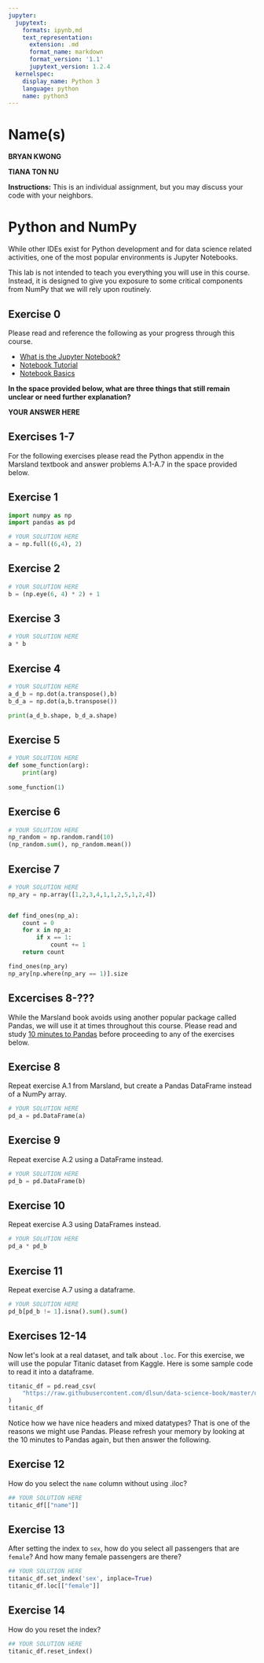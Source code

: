 ```yaml
---
jupyter:
  jupytext:
    formats: ipynb,md
    text_representation:
      extension: .md
      format_name: markdown
      format_version: '1.1'
      jupytext_version: 1.2.4
  kernelspec:
    display_name: Python 3
    language: python
    name: python3
---
```


# Name(s)
**BRYAN KWONG** 

**TIANA TON NU**


**Instructions:** This is an individual assignment, but you may discuss your code with your neighbors.


# Python and NumPy

While other IDEs exist for Python development and for data science related activities, one of the most popular environments is Jupyter Notebooks.

This lab is not intended to teach you everything you will use in this course. Instead, it is designed to give you exposure to some critical components from NumPy that we will rely upon routinely.

## Exercise 0
Please read and reference the following as your progress through this course. 

* [What is the Jupyter Notebook?](https://nbviewer.jupyter.org/github/jupyter/notebook/blob/master/docs/source/examples/Notebook/What%20is%20the%20Jupyter%20Notebook.ipynb#)
* [Notebook Tutorial](https://www.datacamp.com/community/tutorials/tutorial-jupyter-notebook)
* [Notebook Basics](https://nbviewer.jupyter.org/github/jupyter/notebook/blob/master/docs/source/examples/Notebook/Notebook%20Basics.ipynb)

**In the space provided below, what are three things that still remain unclear or need further explanation?**


**YOUR ANSWER HERE**


## Exercises 1-7
For the following exercises please read the Python appendix in the Marsland textbook and answer problems A.1-A.7 in the space provided below.


## Exercise 1

```python
import numpy as np 
import pandas as pd

# YOUR SOLUTION HERE
a = np.full((6,4), 2)
```

## Exercise 2

```python
# YOUR SOLUTION HERE
b = (np.eye(6, 4) * 2) + 1
```

## Exercise 3

```python
# YOUR SOLUTION HERE
a * b
```

## Exercise 4

```python
# YOUR SOLUTION HERE
a_d_b = np.dot(a.transpose(),b)
b_d_a = np.dot(a,b.transpose())

print(a_d_b.shape, b_d_a.shape)
```

## Exercise 5

```python
# YOUR SOLUTION HERE
def some_function(arg): 
    print(arg) 
    
some_function(1)
```

## Exercise 6

```python
# YOUR SOLUTION HERE
np_random = np.random.rand(10)
(np_random.sum(), np_random.mean())
```

## Exercise 7

```python
# YOUR SOLUTION HERE
np_ary = np.array([1,2,3,4,1,1,2,5,1,2,4])


def find_ones(np_a): 
    count = 0
    for x in np_a: 
        if x == 1: 
            count += 1
    return count 

find_ones(np_ary)
np_ary[np.where(np_ary == 1)].size
```

## Excercises 8-???
While the Marsland book avoids using another popular package called Pandas, we will use it at times throughout this course. Please read and study [10 minutes to Pandas](https://pandas.pydata.org/pandas-docs/stable/getting_started/10min.html) before proceeding to any of the exercises below.


## Exercise 8
Repeat exercise A.1 from Marsland, but create a Pandas DataFrame instead of a NumPy array.

```python
# YOUR SOLUTION HERE
pd_a = pd.DataFrame(a)
```

## Exercise 9
Repeat exercise A.2 using a DataFrame instead.

```python
# YOUR SOLUTION HERE
pd_b = pd.DataFrame(b)
```

## Exercise 10
Repeat exercise A.3 using DataFrames instead.

```python
# YOUR SOLUTION HERE
pd_a * pd_b
```

## Exercise 11
Repeat exercise A.7 using a dataframe.

```python
# YOUR SOLUTION HERE
pd_b[pd_b != 1].isna().sum().sum()
```

## Exercises 12-14
Now let's look at a real dataset, and talk about ``.loc``. For this exercise, we will use the popular Titanic dataset from Kaggle. Here is some sample code to read it into a dataframe.

```python
titanic_df = pd.read_csv(
    "https://raw.githubusercontent.com/dlsun/data-science-book/master/data/titanic.csv"
)
titanic_df
```

Notice how we have nice headers and mixed datatypes? That is one of the reasons we might use Pandas. Please refresh your memory by looking at the 10 minutes to Pandas again, but then answer the following.


## Exercise 12
How do you select the ``name`` column without using .iloc?

```python
## YOUR SOLUTION HERE
titanic_df[["name"]]
```

## Exercise 13
After setting the index to ``sex``, how do you select all passengers that are ``female``? And how many female passengers are there?

```python
## YOUR SOLUTION HERE
titanic_df.set_index('sex', inplace=True)
titanic_df.loc[["female"]]
```

## Exercise 14
How do you reset the index?

```python
## YOUR SOLUTION HERE
titanic_df.reset_index()
```

```python

```
